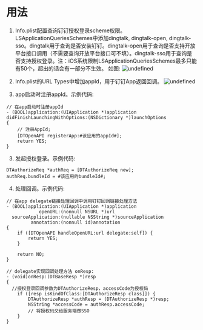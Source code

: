 # 用法
1. Info.plist配置查询钉钉授权登录scheme权限。LSApplicationQueriesSchemes中添加dingtalk, dingtalk-open, dingtalk-sso。dingtalk用于查询是否安装钉钉。dingtalk-open用于查询是否支持开放平台接口调用（不需要查询开放平台接口可不填）。dingtalk-sso用于查询是否支持授权登录。注：iOS系统限制LSApplicationQueriesSchemes最多只能有50个，超出的话会有一部分不生效。
如图:
![undefined](https://cdn.yuque.com/lark/0/2018/png/757/1526955990014-083e71ec-aa07-417e-956d-4b6d71d0b5e7.png) 
2. Info.plist的URL Types中增加appId，用于钉钉App返回回调。
![undefined](https://cdn.yuque.com/lark/0/2018/png/757/1526956148184-f3fa7d2d-7e9a-4a73-8a7e-0e5e856b7b28.png) 

3. app启动时注册appId。示例代码:

```objc
// 在app启动时注册appId
- (BOOL)application:(UIApplication *)application didFinishLaunchingWithOptions:(NSDictionary *)launchOptions
{
    // 注册AppId;
    [DTOpenAPI registerApp:#该应用的appId#];
    return YES;
}
```

3. 发起授权登录。示例代码:

```objc
DTAuthorizeReq *authReq = [DTAuthorizeReq new];
authReq.bundleId = #该应用的bundleId#;
```

4. 处理回调。示例代码:

```objc
// 在app delegate链接处理回调中调用钉钉回调链接处理方法
- (BOOL)application:(UIApplication *)application
            openURL:(nonnull NSURL *)url
  sourceApplication:(nullable NSString *)sourceApplication
         annotation:(nonnull id)annotation
{
    if ([DTOpenAPI handleOpenURL:url delegate:self]) {
        return YES;
    }
 
    return NO;
}
```

```objc
// delegate实现回调处理方法 onResp:
- (void)onResp:(DTBaseResp *)resp
{
  //授权登录回调参数为DTAuthorizeResp，accessCode为授权码
    if ([resp isKindOfClass:[DTAuthorizeResp class]]) {
        DTAuthorizeResp *authResp = (DTAuthorizeResp *)resp;
        NSString *accessCode = authResp.accessCode;
		// 将授权码交给服务端做SSO
    }
}
```